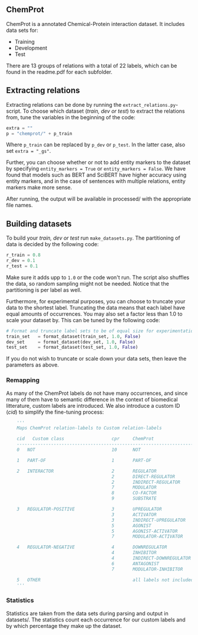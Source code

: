## ChemProt
ChemProt is a annotated Chemical-Protein interaction dataset.
It includes data sets for:
* Training
* Development
* Test

There are 13 groups of relations with a total of 22 labels, which can be found in the readme.pdf for each subfolder.
## Extracting relations

Extracting relations can be done by running the `extract_relations.py`-script. To choose which dataset (*train, dev or test*) to extract the relations from, tune the variables in the beginning of the code:
````python
extra = ""
p = "chemprot/" + p_train
````
Where `p_train` can be replaced by `p_dev` or `p_test`. In the latter case, also set `extra = "_gs"`.

Further, you can choose whether or not to add entity markers to the dataset by specifying `entity_markers = True` or `entity_markers = False`.
We have found that models such as BERT and SciBERT have higher accuracy using entity markers, and in the case of sentences with multiple relations, entity markers make more sense.

After running, the output will be available in processed/ with the appropriate file names.

## Building datasets
To build your *train, dev or test* run `make_datasets.py`. The partitioning of data is decided by the following code:

````python
r_train = 0.8
r_dev = 0.1
r_test = 0.1
````
Make sure it adds upp to `1.0` or the code won't run. The script also shuffles the data, so random sampling might not be needed. Notice that the partitioning is per label as well.

Furthermore, for experimental purposes, you can choose to truncate your data to the shortest label. Truncating the data means that each label have equal amounts of occurrences. You may also set a factor less than 1.0 to scale your dataset by. This can be tuned by the following code:
````python
# Format and truncate label sets to be of equal size for experimentation
train_set   = format_dataset(train_set, 1.0, False)
dev_set     = format_dataset(dev_set, 1.0, False)
test_set    = format_dataset(test_set, 1.0, False)
````
If you do not wish to truncate or scale down your data sets, then leave the parameters as above.


### Remapping
As many of the ChemProt labels do not have many occurrences, and since many of them have to semantic difference in the context of biomedical litterature, custom labels are introduced. We also introduce a custom ID (*cid*) to simplify the fine-tuning process:

````python
    '''
    Maps ChemProt relation-labels to Custom relation-labels

    cid   Custom class                  cpr     ChemProt
    -------------------------------------------------------------------------------------
    0   NOT                             10      NOT

    1   PART-OF                         1       PART-OF

    2   INTERACTOR                      2       REGULATOR
                                        2       DIRECT-REGULATOR
                                        2       INDIRECT-REGULATOR
                                        7       MODULATOR
                                        8       CO-FACTOR
                                        9       SUBSTRATE

    3   REGULATOR-POSITIVE              3       UPREGULATOR
                                        3       ACTIVATOR
                                        3       INDIRECT-UPREGULATOR
                                        5       AGONIST
                                        5       AGONIST-ACTIVATOR
                                        7       MODULATOR-ACTIVATOR

    4   REGULATOR-NEGATIVE              4       DOWNREGULATOR
                                        4       INHIBITOR
                                        4       INDIRECT-DOWNREGULATOR
                                        6       ANTAGONIST
                                        7       MODULATOR-INHIBITOR

    5   OTHER                                   all labels not included above
    '''
````

### Statistics

Statistics are taken from the data sets during parsing and output in datasets/. The statistics count each occurrence for our custom labels and by which percentage they make up the dataset. 
